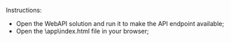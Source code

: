 Instructions:

- Open the WebAPI solution and run it to make the API endpoint available;
- Open the \app\index.html file in your browser;
